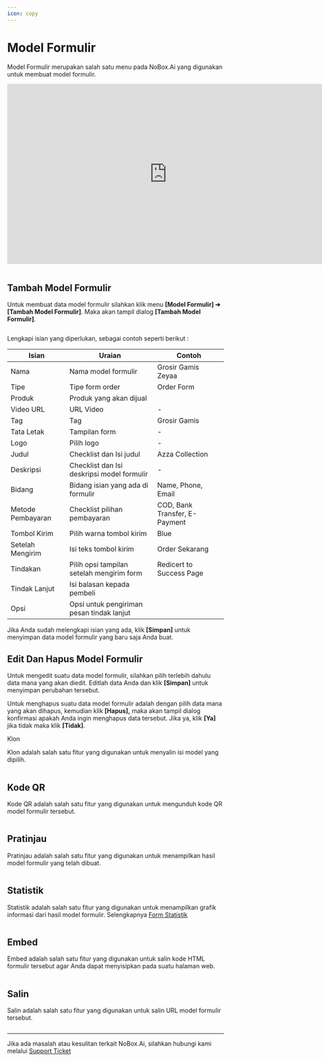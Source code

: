 ```yaml
---
icon: copy
---
```


# <i class="fa-regular fa-file-signature"></i> Model Formulir

Model Formulir merupakan salah satu menu pada NoBox.Ai yang digunakan untuk membuat model formulir.


<iframe width="742" height="418" src="https://www.youtube.com/embed/VWkVMLe85xs" title="Pengenalan Tampilan NoBox" frameborder="0" allow="accelerometer; autoplay; clipboard-write; encrypted-media; gyroscope; picture-in-picture; web-share" referrerpolicy="strict-origin-when-cross-origin" allowfullscreen></iframe>


<figure><img src="../../.gitbook/assets/Model Formulir.png" alt=""><figcaption></figcaption></figure>

## **Tambah Model Formulir**

Untuk membuat data model formulir silahkan klik menu **\[Model Formulir] ➔ \[Tambah Model Formulir]**. Maka akan tampil dialog **\[Tambah Model Formulir]**.

<figure><img src="../../.gitbook/assets/Tambah Model Formulir.png" alt=""><figcaption></figcaption></figure>

Lengkapi isian yang diperlukan, sebagai contoh seperti berikut :

| **Isian**         | Uraian                                     | **Contoh**                    |
| ----------------- | ------------------------------------------ | ----------------------------- |
| Nama              | Nama model formulir                        | Grosir Gamis Zeyaa            |
| Tipe              | Tipe form order                            | Order Form                    |
| Produk            | Produk yang akan dijual                    |                               |
| Video URL         | URL Video                                  | -                             |
| Tag               | Tag                                        | Grosir Gamis                  |
| Tata Letak        | Tampilan form                              | -                             |
| Logo              | Pilih logo                                 | -                             |
| Judul             | Checklist dan Isi judul                    | Azza Collection               |
| Deskripsi         | Checklist dan Isi deskripsi model formulir |  -                            |
| Bidang            | Bidang isian yang ada di formulir          | Name, Phone, Email            |
| Metode Pembayaran | Checklist pilihan pembayaran               | COD, Bank Transfer, E-Payment |
| Tombol Kirim      | Pilih warna tombol kirim                   | Blue                          |
| Setelah Mengirim  | Isi teks tombol kirim                      | Order Sekarang                |
| Tindakan          | Pilih opsi tampilan setelah mengirim form  | Redicert to Success Page      |
| Tindak Lanjut     | Isi balasan kepada pembeli                 |                               |
| Opsi              | Opsi untuk pengiriman pesan tindak lanjut  |                               |

Jika Anda sudah melengkapi isian yang ada, klik **\[Simpan]** untuk menyimpan data model formulir yang baru saja Anda buat.

## **Edit Dan Hapus Model Formulir**

Untuk mengedit suatu data model formulir, silahkan pilih terlebih dahulu data mana yang akan diedit. Editlah data Anda dan klik **\[Simpan]** untuk menyimpan perubahan tersebut.

Untuk menghapus suatu data model formulir adalah dengan pilih data mana yang akan dihapus, kemudian klik **\[Hapus],** maka akan tampil dialog konfirmasi apakah Anda ingin menghapus data tersebut. Jika ya, klik **\[Ya]** jika tidak maka klik **\[Tidak]**.

Klon

Klon adalah salah satu fitur yang digunakan untuk menyalin isi model yang dipilih.

<figure><img src="../../.gitbook/assets/Klon Model Formulir.png" alt=""><figcaption></figcaption></figure>

## **Kode QR**

Kode QR adalah salah satu fitur yang digunakan untuk mengunduh kode QR model formulir tersebut.

<figure><img src="../../.gitbook/assets/Kode QR Model Formulir.png" alt=""><figcaption></figcaption></figure>

## Pratinjau

Pratinjau adalah salah satu fitur yang digunakan untuk menampilkan hasil model formulir yang telah dibuat.

<figure><img src="../../.gitbook/assets/Pratinjau Model Formulir.png" alt=""><figcaption></figcaption></figure>

## Statistik

Statistik adalah salah satu fitur yang digunakan untuk menampilkan grafik informasi dari hasil model formulir. Selengkapnya [Form Statistik](https://crm.nobox.ai/knowledge-base/article/form-analytics)

<figure><img src="../../.gitbook/assets/Statistik Model Formulir.png" alt=""><figcaption></figcaption></figure>

## **Embed**

Embed adalah salah satu fitur yang digunakan untuk salin kode HTML formulir tersebut agar Anda dapat menyisipkan pada suatu halaman web.

<figure><img src="../../.gitbook/assets/Embed Model Formulir.png" alt=""><figcaption></figcaption></figure>

## Salin

Salin adalah salah satu fitur yang digunakan untuk salin URL model formulir tersebut.

<figure><img src="../../.gitbook/assets/Salin Model Formulir.png" alt=""><figcaption></figcaption></figure>

***

Jika ada masalah atau kesulitan terkait NoBox.Ai, silahkan hubungi kami melalui [Support Ticket](https://crm.mynobox.com/clients/tickets)
